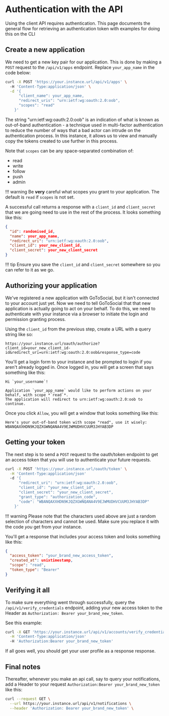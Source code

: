 # Authentication with the API

Using the client API requires authentication. This page documents the general flow for retrieving an authentication token with examples for doing this on the CLI

## Create a new application

We need to get a new key pair for our application. This is done by making a `POST` request to the `/api/v1/apps` endpoint. Replace `your_app_name` in the code below:

```bash
curl -X POST 'https://your.instance.url/api/v1/apps' \ 
  -H 'Content-Type:application/json' \
  -d '{
      "client_name": your_app_name,
      "redirect_uris": "urn:ietf:wg:oauth:2.0:oob",
      "scopes": "read"
    }'
```

The string "urn:ietf:wg:oauth:2.0:oob" is an indication of what is known as out-of-band authentication - a technique used in multi-factor authentication to reduce the number of ways that a bad actor can intrude on the authentication process. In this instance, it allows us to view and manually copy the tokens created to use further in this process.

Note that `scopes` can be any space-separated combination of:

- read
- write
- follow
- push
- admin

!!! warning
    Be **very** careful what scopes you grant to your application.
    The default is `read` if `scopes` is not set.

A successful call returns a response with a `client_id` and `client_secret` that we are going need to use in the rest of the process. It looks something like this: 
```json
{
  "id": randomised_id,
  "name": your_app_name,
  "redirect_uri": "urn:ietf:wg:oauth:2.0:oob",
  "client_id": your_new_client_id,
  "client_secret": your_new_client_secret
}
```

!!! tip
    Ensure you save the `client_id` and `client_secret` somewhere so you can refer to it as we go.

## Authorizing your application

We've registered a new application with GoToSocial, but it isn't connected to your account just yet. Now we need to tell GoToSocial that that new application is actually going to act on your behalf. To do this, we need to authenticate with your instance via a browser to initiate the login and permission granting process.

Using the `client_id` from the previous step, create a URL with a query string like so:
```
https://your.instance.url/oauth/authorize?client_id=your_new_client_id-id&redirect_uri=urn:ietf:wg:oauth:2.0:oob&response_type=code
```

You'll get a login form to your instance and be prompted to login if you aren't already logged in. Once logged in, you will get a screen that says something like this:
```
Hi `your_username`!

Application `your_app_name` would like to perform actions on your behalf, with scope *`read`*.
The application will redirect to urn:ietf:wg:oauth:2.0:oob to continue.
```

Once you click `Allow`, you will get a window that looks something like this:

```
Here's your out-of-band token with scope "read", use it wisely:
WBANQAXXHDN9KJQZXGWNQANA4V9EJWMUDHVCUUM3JHYAB3DP
```


## Getting your token
The next step is to send a `POST` request to the oauth/token endpoint to get an access token that you will use to authenticate your future requests. 
```bash
curl -X POST 'https://your.instance.url/oauth/token' \
  -H 'Content-Type:application/json' 
  -d '{
      "redirect_uri": "urn:ietf:wg:oauth:2.0:oob",
      "client_id": "your_new_client_id",
      "client_secret": "your_new_client_secret",
      "grant_type": "authorization_code",
      "code": "WBANQAXXHDN9KJQZXGWNQANA4V9EJWMUDHVCUUM3JHYAB3DP"
    }' 
```
!!! warning
    Please note that the characters used above are just a random selection of characters and cannot be used.
    Make sure you replace it with the code *you* get from your instance.

You'll get a response that includes your access token and looks something like this:
```json
{
  "access_token": "your_brand_new_access_token",
  "created_at": unixtimestamp,
  "scope": "read",
  "token_type": "Bearer"
}
```
## Verifying it all
To make sure everything went through successfully, query the `/api/v1/verify_credentials` endpoint, adding your new access token to the Header as `Authorization: Bearer your_brand_new_token`.

See this example:
```bash
curl -X GET 'https://your.instance.url/api/v1/accounts/verify_credentials' \
  -H 'Content-Type:application/json' 
  -H 'Authorization:Bearer your_brand_new_token'
```
If all goes well, you should get your user profile as a response response.

## Final notes
Thereafter, whenever you make an api call, say to query your notifications, add a Header to your request `Authorization:Bearer your_brand_new_token` like this:
```bash
curl --request GET \
  --url https://your.instance.url/api/v1/notifications \
  --header 'Authorization: Bearer your_brand_new_token' \
```


